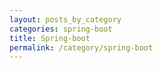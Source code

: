 ```yaml
---
layout: posts_by_category
categories: spring-boot
title: Spring-boot
permalink: /category/spring-boot
---
```

